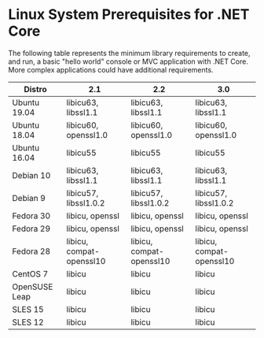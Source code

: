 # Linux System Prerequisites for .NET Core

The following table represents the minimum library requirements to create, and run, a basic "hello world" console or MVC application with .NET Core. More complex applications could have additional requirements. 


| Distro         | 2.1                       | 2.2                       | 3.0                       |
| ------------   | ------------------------- | ------------------------- | ------------------------- |
| Ubuntu 19.04   | libicu63, libssl1.1       | libicu63, libssl1.1       | libicu63, libssl1.1       |
| Ubuntu 18.04   | libicu60, openssl1.0      | libicu60, openssl1.0      | libicu60, openssl1.0      |
| Ubuntu 16.04   | libicu55                  | libicu55                  | libicu55                  |
| Debian 10      | libicu63, libssl1.1       | libicu63, libssl1.1       | libicu63, libssl1.1       |
| Debian 9       | libicu57, libssl1.0.2     | libicu57, libssl1.0.2     | libicu57, libssl1.0.2     |
| Fedora 30      | libicu, openssl           | libicu, openssl           | libicu, openssl           |
| Fedora 29      | libicu, openssl           | libicu, openssl           | libicu, openssl           |
| Fedora 28      | libicu, compat-openssl10  | libicu, compat-openssl10  | libicu, compat-openssl10  |
| CentOS 7       | libicu                    | libicu                    | libicu                    |
| OpenSUSE Leap  | libicu                    | libicu                    | libicu                    |
| SLES 15        | libicu                    | libicu                    | libicu                    |
| SLES 12        | libicu                    | libicu                    | libicu                    |